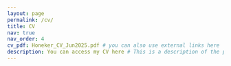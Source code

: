 ```yaml
---
layout: page
permalink: /cv/
title: CV
nav: true
nav_order: 4
cv_pdf: Honeker_CV_Jun2025.pdf # you can also use external links here
description: You can access my CV here # This is a description of the page. You can modify it in '_pages/cv.md'. You can also change or remove the top pdf download button.
---
```


